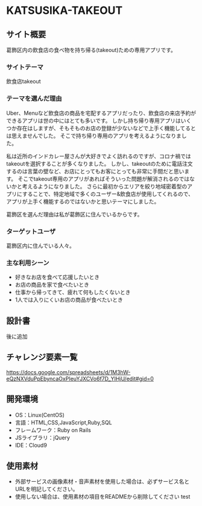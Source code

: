 # KATSUSIKA-TAKEOUT

## サイト概要
葛飾区内の飲食店の食べ物を持ち帰る(takeout)ための専用アプリです。

### サイトテーマ
飲食店takeout

### テーマを選んだ理由
Uber、Menuなど飲食店の商品を宅配するアプリだったり、飲食店の来店予約ができるアプリは世の中にはとても多いです。
しかし持ち帰り専用アプリはいくつか存在はしますが、そもそものお店の登録が少ないなどで上手く機能してるとは思えませんでした。
そこで持ち帰り専用のアプリを考えるようになりました。

私は近所のインドカレー屋さんが大好きでよく訪れるのですが、コロナ禍ではtakeoutを選択することが多くなりました。
しかし、takeoutのために電話注文するのは言葉の壁など、お店にとってもお客にとっても非常に手間だと思います。
そこでtakeout専用のアプリがあればそういった問題が解消されるのではないかと考えるようになりました。
さらに最初からエリアを絞り地域密着型のアプリにすることで、特定地域で多くのユーザー&飲食店が使用してくれるので、アプリが上手く機能するのではないかと思いテーマにしました。

葛飾区を選んだ理由は私が葛飾区に住んでいるからです。

### ターゲットユーザ
葛飾区内に住んでいる人々。

### 主な利用シーン
* 好きなお店を食べて応援したいとき
* お店の商品を家で食べたいとき
* 仕事から帰ってきて、疲れて何もしたくないとき
* 1人では入りにくいお店の商品が食べたいとき

## 設計書
後に追加

## チャレンジ要素一覧
<https://docs.google.com/spreadsheets/d/1M3hW-eQzNXVduPpEbyncaOxPIeuYJXCVo6f7D_YIHjU/edit#gid=0>

## 開発環境
- OS：Linux(CentOS)
- 言語：HTML,CSS,JavaScript,Ruby,SQL
- フレームワーク：Ruby on Rails
- JSライブラリ：jQuery
- IDE：Cloud9

## 使用素材
- 外部サービスの画像素材・音声素材を使用した場合は、必ずサービス名とURLを明記してください。
- 使用しない場合は、使用素材の項目をREADMEから削除してください
test